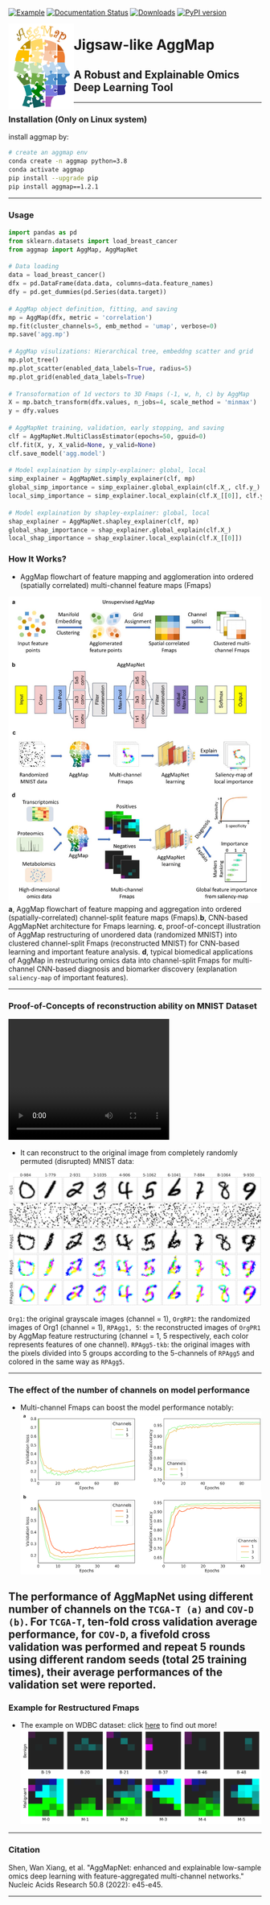 [![Example](https://img.shields.io/badge/Usage-example-green)](https://github.com/shenwanxiang/bidd-aggmap/tree/master/paper/example)
[![Documentation Status](https://readthedocs.org/projects/bidd-aggmap/badge/?version=latest)](https://bidd-aggmap.readthedocs.io/en/latest/?badge=latest)
[![Downloads](https://pepy.tech/badge/aggmap)](https://pepy.tech/project/aggmap)
[![PyPI version](https://badge.fury.io/py/aggmap.svg)](https://badge.fury.io/py/aggmap)


<img src="./docs/images/logo.png" align="left" height="170" width="130" >



# Jigsaw-like AggMap

## A Robust and Explainable Omics Deep Learning Tool

----


### Installation (Only on Linux system) 

install aggmap by:
```bash
# create an aggmap env
conda create -n aggmap python=3.8
conda activate aggmap
pip install --upgrade pip
pip install aggmap==1.2.1
```

----

### Usage

```python
import pandas as pd
from sklearn.datasets import load_breast_cancer
from aggmap import AggMap, AggMapNet

# Data loading
data = load_breast_cancer()
dfx = pd.DataFrame(data.data, columns=data.feature_names)
dfy = pd.get_dummies(pd.Series(data.target))

# AggMap object definition, fitting, and saving 
mp = AggMap(dfx, metric = 'correlation')
mp.fit(cluster_channels=5, emb_method = 'umap', verbose=0)
mp.save('agg.mp')

# AggMap visulizations: Hierarchical tree, embeddng scatter and grid
mp.plot_tree()
mp.plot_scatter(enabled_data_labels=True, radius=5)
mp.plot_grid(enabled_data_labels=True)

# Transoformation of 1d vectors to 3D Fmaps (-1, w, h, c) by AggMap
X = mp.batch_transform(dfx.values, n_jobs=4, scale_method = 'minmax')
y = dfy.values

# AggMapNet training, validation, early stopping, and saving
clf = AggMapNet.MultiClassEstimator(epochs=50, gpuid=0)
clf.fit(X, y, X_valid=None, y_valid=None)
clf.save_model('agg.model')

# Model explaination by simply-explainer: global, local
simp_explainer = AggMapNet.simply_explainer(clf, mp)
global_simp_importance = simp_explainer.global_explain(clf.X_, clf.y_)
local_simp_importance = simp_explainer.local_explain(clf.X_[[0]], clf.y_[[0]])

# Model explaination by shapley-explainer: global, local
shap_explainer = AggMapNet.shapley_explainer(clf, mp)
global_shap_importance = shap_explainer.global_explain(clf.X_)
local_shap_importance = shap_explainer.local_explain(clf.X_[[0]])
```


### How It Works?

- AggMap flowchart of feature mapping and agglomeration into ordered (spatially correlated) multi-channel feature maps (Fmaps)

![how-it-works](https://raw.githubusercontent.com/shenwanxiang/bidd-aggmap/master/docs/images/hiw.jpg)
**a**, AggMap flowchart of feature mapping and aggregation into ordered (spatially-correlated) channel-split feature maps (Fmaps).**b**, CNN-based AggMapNet architecture for Fmaps learning. **c**, proof-of-concept illustration of AggMap restructuring of unordered data (randomized MNIST) into clustered channel-split Fmaps (reconstructed MNIST) for CNN-based learning and important feature analysis. **d**, typical biomedical applications of AggMap in restructuring omics data into channel-split Fmaps for multi-channel CNN-based diagnosis and biomarker discovery (explanation `saliency-map` of important features).


----
### Proof-of-Concepts of reconstruction ability on MNIST Dataset

<video width="320" height="240" controls>
  <source src="https://www.shenwx.com/files/Video_MNIST.mp4" type="video/mp4">
</video>

- It can reconstruct to the original image from completely randomly permuted (disrupted) MNIST data:



![reconstruction](https://raw.githubusercontent.com/shenwanxiang/bidd-aggmap/master/docs/images/reconstruction.png)

`Org1`: the original grayscale images (channel = 1), `OrgRP1`: the randomized images of Org1 (channel = 1), `RPAgg1, 5`: the reconstructed images of `OrgPR1` by AggMap feature restructuring (channel = 1, 5 respectively, each color represents features of one channel). `RPAgg5-tkb`: the original images with the pixels divided into 5 groups according to the 5-channels of `RPAgg5` and colored in the same way as `RPAgg5`.


----



### The effect of the number of channels on model performance 

- Multi-channel Fmaps can boost the model performance notably:
![channel_effect](https://raw.githubusercontent.com/shenwanxiang/bidd-aggmap/master/docs/images/channel_effect.png)

The performance of AggMapNet using different number of channels on the `TCGA-T (a)` and `COV-D (b)`. For `TCGA-T`, ten-fold cross validation average performance, for `COV-D`, a fivefold cross validation was performed and repeat 5 rounds using different random seeds (total 25 training times), their average performances of the validation set were reported.
----


### Example for Restructured Fmaps
- The example on WDBC dataset: click [here](https://github.com/shenwanxiang/bidd-aggmap/blob/master/paper/example/00_breast_cancer/00_WDBC_example_flow.ipynb) to find out more!
![Fmap](https://raw.githubusercontent.com/shenwanxiang/bidd-aggmap/master/docs/images/WDBC.png)

----



### Citation
Shen, Wan Xiang, et al. "AggMapNet: enhanced and explainable low-sample omics deep learning with feature-aggregated multi-channel networks." Nucleic Acids Research 50.8 (2022): e45-e45.

----


